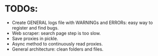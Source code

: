 # TODOs:
- Create GENERAL logs file with WARNINGs and ERRORs: easy way to register and find bugs.
- Web scraper: search page step is too slow.
- Save proxies in pickle.
- Async method to continuously read proxies.
- General architecture: clean folders and files.